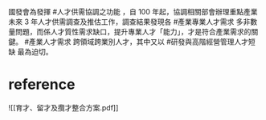 國發會為發揮 #人才供需協調之功能 ，自 100 年起，協調相關部會辦理重點產業未來 3 年人才供需調查及推估工作，調查結果發現各 #產業專業人才需求 多非數量問題，而係人才質性需求缺口，提升專業人才「能力」，才是符合產業需求的關鍵。 #產業人才需求
跨領域跨業別人才，其中又以 #研發與高階經營管理人才短缺 最為迫切。


# reference
![[育才、留才及攬才整合方案.pdf]]